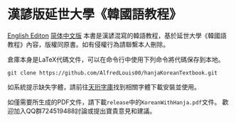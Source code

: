 # 漢諺版延世大學《韓國語教程》
[English Editon](README.md) [简体中文版](README-SC.md)
本書是漢諺混寫的韓語教程，基於延世大學《韓國語教程》內容，版權同原書。如有侵權行為請聯繫本人刪除。

倉庫本身是LaTeX代碼文件，可以在命令行中使用下列命令將代碼保存到本地。
```
git clone https://github.com/AlfredLouis00/hanjaKoreanTextbook.git
```
如系統提示缺失字體，請前往[天珩字庫](http://cheonhyeong.com/Traditional/download.html)找到相關字體下載安裝並使用。

如僅需要所生成的PDF文件，請下載`release`中的`KoreanWithHanja.pdf`文件。
歡迎加入QQ群724519488討論或提出寶貴意見和建議。